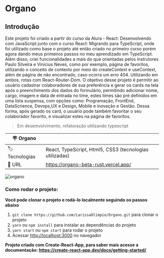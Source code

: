 # Organo

## Introdução

Este projeto foi criado a partir do curso da Alura - React: Desenvolvendo com JavaScript junto com o curso React: Migrando para TypeScript, onde foi utilizado como base o projeto até então criado no primeiro curso porém agora dando meus primeiros passos no meu aprendizado em TypeScript.
Além disso, criei funcionalidades a mais do que orientadas pelos instrutores Paulo Silveira e Vinícius Neves, como por exemplo, página de favoritos, utilizando o conceito de contexto por meio do createContext e useContext, além de página de não encontrado, caso ocorra um erro 404. Utilizando em ambos, rotas com React-Router-Dom.
O objetivo desse projeto é permitir ao usuário cadastrar colaboradores de sua preferência e gerar os cards na tela após o preenchimento dos dados do formulário, permitindo adicionar nome, cargo, imagem e data de entrada no time, estes times são pré definidos em uma lista suspensa, com opções como: Programação, FrontEnd, DataScrience, Devops,UX e Design, Mobile e inovação e Gestão. Dessa forma, após gerado os card, o usuário pode também favoritar o seu colaborador favorito, e visualizar estes na página de favoritos.

> Em desemvolvimento, refatoração utilizando typescript

| :placard: Organo |     |
| -------------  | --- |
| :label: Tecnologias | React, TypeScript, Html5, CSS3 (tecnologias utilizadas)
| :rocket: URL         |https://organo-beta-rust.vercel.app/

![organo](https://user-images.githubusercontent.com/50180854/216784067-ee549166-9ebd-45fb-aa9a-2afa74512ac7.png#vitrinedev)



### Como rodar o projeto:

**Você pode clonar o projeto e rodá-lo localmente seguindo os passos abaixo**

1. `git clone https://github.com/LarissaOlimpio/Organo.git` para clonar o projeto
2. `yarn` ou `npm install` para instalar as dependências do projeto
3. `yarn start` ou `npm start` para rodar o projeto
4. Acessar [http://localhost:3000](http://localhost:3000) no navegador


**Projeto criado com Create-React-App, para saber mais acesse a documentação: https://create-react-app.dev/docs/getting-started/**
